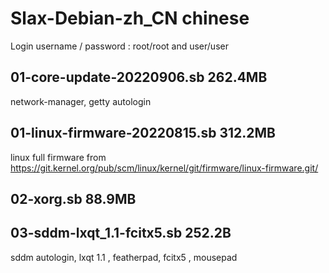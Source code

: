 # Slax-Debian-zh_CN  chinese

Login username / password : root/root and user/user

## 01-core-update-20220906.sb   262.4MB

network-manager, getty autologin

## 01-linux-firmware-20220815.sb    312.2MB

linux full firmware from <a>https://git.kernel.org/pub/scm/linux/kernel/git/firmware/linux-firmware.git/</a>

## 02-xorg.sb   88.9MB

## 03-sddm-lxqt_1.1-fcitx5.sb  252.2B

sddm autologin, lxqt 1.1 , featherpad, fcitx5 , mousepad
